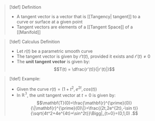 >[!def] Definition
> - A tangent vector is a vector that is [[Tangency| tangent]] to a curve or surface at a given point
>- Tangent vectors are elements of a [[Tangent Space]] of a [[Manifold]] 

>[!def] Calculus Definition
>- Let $r(t)$ be a parametric smooth curve
>- The tangent vector is given by $r't(t)$, provided it exists and $r'(t) \neq 0$
>- The **unit tangent vector** is given by:
>$$T(t) = \dfrac{r'(t)}{|r'(t)|}$$

>[!def] Example:
>- Given the curve $r(t) = (1+t^2, e^{2t}, cos(t))$
>- In $\mathbb{R^3}$, the unit tangent vector at $t = 0$ is given by:
>$$\mathbf{T}(0)=\frac{\mathbf{r}^{\prime}(0)}{\|\mathbf{r}^{\prime}(0)\|}=\frac{(2t,2e^{2t},-\sin t)}{\sqrt{4t^2+4e^{4t}+\sin^2t}}\Bigg|_{t=0}=(0,1,0) .$$